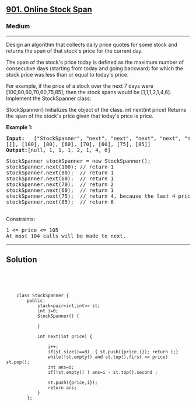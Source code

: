 
<h2><a href="https://leetcode.com/problems/online-stock-span/">901. Online Stock Span</a></h2>
<h3>Medium</h3>
<hr>
<div><p>
Design an algorithm that collects daily price quotes for some stock and returns the span of that stock's price for the current day.

The span of the stock's price today is defined as the maximum number of consecutive days (starting from today and going backward) for which the stock price was less than or equal to today's price.

For example, if the price of a stock over the next 7 days were [100,80,60,70,60,75,85], then the stock spans would be [1,1,1,2,1,4,6].
Implement the StockSpanner class:

StockSpanner() Initializes the object of the class.
int next(int price) Returns the span of the stock's price given that today's price is price.
</p>


<p><strong>Example 1:</strong></p>
<pre><strong>Input:</strong>   ["StockSpanner", "next", "next", "next", "next", "next", "next", "next"]
[[], [100], [80], [60], [70], [60], [75], [85]]
<strong>Output:</strong>[null, 1, 1, 1, 2, 1, 4, 6]
</pre>
<pre>
StockSpanner stockSpanner = new StockSpanner();
stockSpanner.next(100); // return 1
stockSpanner.next(80);  // return 1
stockSpanner.next(60);  // return 1
stockSpanner.next(70);  // return 2
stockSpanner.next(60);  // return 1
stockSpanner.next(75);  // return 4, because the last 4 prices (including today's price of 75) were less than or equal to today's price.
stockSpanner.next(85);  // return 6
  </pre>
  

Constraints:
<pre>
1 <= price <= 105
At most 104 calls will be made to next.
</pre>
<hr>
 <h2><strong><b>Solution</b></strong></h2>
 <br>
 <pre>
 
        class StockSpanner {
            public:
                stack<pair<int,int>> st;
                int i=0;
                StockSpanner() {

                }

                int next(int price) {

                    i++;
                    if(st.size()==0)  { st.push({price,i}); return i;}
                    while(!st.empty() and st.top().first <= price) st.pop();
                    int ans=i;
                    if(!st.empty() ) ans=i - st.top().second ;  

                    st.push({price,i});
                    return ans;
                }
            };

          
 </pre>


